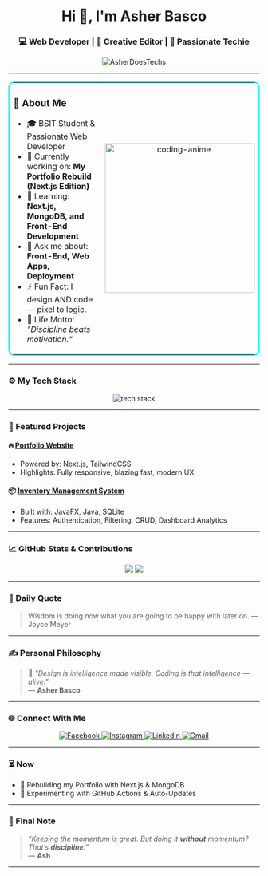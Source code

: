 <h1 align="center">Hi 👋, I'm Asher Basco</h1>
<h3 align="center">💻 Web Developer | 🎥 Creative Editor | 🚀 Passionate Techie</h3>

<p align="center">
  <img src="https://komarev.com/ghpvc/?username=AsherDoesTechs&label=Profile+Views&color=0e75b6&style=flat" alt="AsherDoesTechs" />
</p> 

---

<table align="center" style="border: 2px solid #00f0ff; border-radius: 12px;">
  <tr>
    <td>
      <h3>🚀 About Me</h3>
      <ul>
        <li>🎓 BSIT Student & Passionate Web Developer</li>
        <li>🔭 Currently working on: <strong>My Portfolio Rebuild (Next.js Edition)</strong></li>
        <li>🌱 Learning: <strong>Next.js, MongoDB, and Front-End Development</strong></li>
        <li>💬 Ask me about: <strong>Front-End, Web Apps, Deployment</strong></li>
        <li>⚡ Fun Fact: I design AND code — pixel to logic.</li>
        <li>🎯 Life Motto: <em>"Discipline beats motivation."</em></li>
      </ul>
    </td>
    <td align="center">
      <img src="https://media.tenor.com/2uyENRmiUt0AAAAC/coding.gif" width="300" alt="coding-anime" />
    </td>
  </tr>
</table>


---

### ⚙️ My Tech Stack

<p align="center">
  <img src="https://skillicons.dev/icons?i=html,css,js,tailwind,nextjs,nodejs,mongodb,git,github,figma,react,vercel" alt="tech stack" />
</p>

---

### 📂 Featured Projects

#### 🔥 [**Portfolio Website**](#)
- Powered by: Next.js, TailwindCSS
- Highlights: Fully responsive, blazing fast, modern UX

#### 📦 [**Inventory Management System**](#)
- Built with: JavaFX, Java, SQLite
- Features: Authentication, Filtering, CRUD, Dashboard Analytics

---

### 📈 GitHub Stats & Contributions

<p align="center">
  <img src="https://github-readme-stats.vercel.app/api?username=AsherDoesTechs&show_icons=true&theme=tokyonight" />
  <img src="https://github-readme-streak-stats.herokuapp.com/?user=AsherDoesTechs&theme=tokyonight" />
</p>

---

### 🔁 Daily Quote

<!--START_SECTION:quote-->
> Wisdom is doing now what you are going to be happy with later on. — Joyce Meyer
<!--END_SECTION:quote-->


---

### ✍️ Personal Philosophy

> 🧠 _"Design is intelligence made visible. Coding is that intelligence — alive."_  
> — **Asher Basco**

---

### 🌐 Connect With Me

<p align="center">
  <a href="#" target="_blank"> 
    <img src="https://img.icons8.com/fluency/48/facebook-new.png" alt="Facebook"/>
  </a>
  <a href="#" target="_blank"> 
    <img src="https://img.icons8.com/fluency/48/instagram-new.png" alt="Instagram"/>
  </a>
  <a href="#" target="_blank"> 
    <img src="https://img.icons8.com/fluency/48/linkedin.png" alt="LinkedIn"/>
  </a>
  <a href="mailto:asherbasco93@gmail.com" target="_blank"> 
    <img src="https://img.icons8.com/fluency/48/gmail.png" alt="Gmail"/>
  </a>
</p>


---

### ⏳ Now

- 🚀 Rebuilding my Portfolio with Next.js & MongoDB
- 🧪 Experimenting with GitHub Actions & Auto-Updates

---

### 🐺 Final Note

> _“Keeping the momentum is great. But doing it **without** momentum? That’s **discipline**.”_  
> — **Ash**

---

